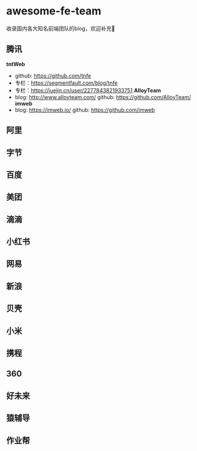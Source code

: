 # awesome-fe-team
收录国内各大知名前端团队的blog，欢迎补充👏

## 腾讯
**tntWeb**
  - github: https://github.com/tnfe
  - 专栏：https://segmentfault.com/blog/tnfe
  - 专栏：https://juejin.cn/user/2277843821933751
**AlloyTeam**
- blog: http://www.alloyteam.com/ github: https://github.com/AlloyTeam/
**imweb**
- blog: https://imweb.io/ github: https://github.com/imweb

  

## 阿里

## 字节

## 百度

## 美团

## 滴滴

## 小红书

## 网易

## 新浪

## 贝壳

## 小米

## 携程

## 360

## 好未来

## 猿辅导

## 作业帮
